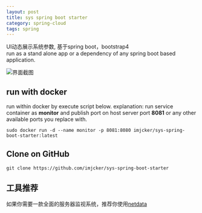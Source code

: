 ```yaml
---
layout: post
title: sys spring boot starter  
category: spring-cloud
tags: spring
---
```


UI动态展示系统参数, 基于spring boot，bootstrap4  
run as a stand alone app or a dependency of any spring boot based application.  

![界面截图](https://img-blog.csdnimg.cn/2020010921574533.gif)

## run with docker
run within docker by execute script below.
explanation: run service container as **monitor** and publish port on host server port **8081** or any other available ports you replace with. 
```shell script
sudo docker run -d --name monitor -p 8081:8080 imjcker/sys-spring-boot-starter:latest
```

## Clone on GitHub
```shell
git clone https://github.com/imjcker/sys-spring-boot-starter
```
## 工具推荐
如果你需要一款全面的服务器监视系统，推荐你使用[netdata](https://netdata.cloud)

